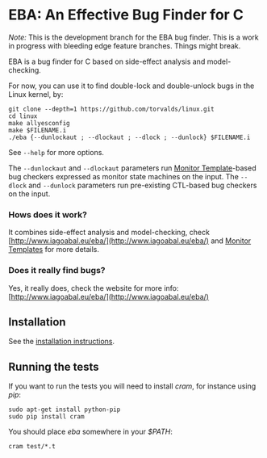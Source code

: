 # EBA: An Effective Bug Finder for C

*Note:* This is the development branch for the EBA bug finder. This is a work in progress with bleeding edge feature branches. Things might break. 

EBA is a bug finder for C based on side-effect analysis and model-checking.

For now, you can use it to find double-lock and double-unlock bugs in the Linux kernel, by:

    git clone --depth=1 https://github.com/torvalds/linux.git
    cd linux
    make allyesconfig
    make $FILENAME.i
    ./eba {--dunlockaut ; --dlockaut ; --dlock ; --dunlock} $FILENAME.i

See `--help` for more options. 

The `--dunlockaut` and `--dlockaut` parameters run [Monitor Template](https://github.com/andersfischernielsen/Finding-Resource-Manipulation-Bugs-with-Monitor-Automata-on-the-Example-of-the-Linux-Kernel)-based bug checkers expressed as monitor state machines on the input. The `--dlock` and `--dunlock` parameters run pre-existing CTL-based bug checkers on the input. 

### Hows does it work?

It combines side-effect analysis and model-checking, check [http://www.iagoabal.eu/eba/](http://www.iagoabal.eu/eba/) and [Monitor Templates](https://github.com/andersfischernielsen/Finding-Resource-Manipulation-Bugs-with-Monitor-Automata-on-the-Example-of-the-Linux-Kernel) for more details. 

### Does it really find bugs?

Yes, it really does, check the website for more info: [http://www.iagoabal.eu/eba/](http://www.iagoabal.eu/eba/)

## Installation

See the [installation instructions](INSTALL.md).

## Running the tests

If you want to run the tests you will need to install _cram_, for instance using _pip_:

    sudo apt-get install python-pip
    sudo pip install cram

You should place _eba_ somewhere in your _$PATH_:

    cram test/*.t
